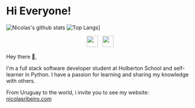 <h1>Hi Everyone!</h1>

![Nicolas's github stats](https://github-readme-stats.vercel.app/api?username=nikolasribeiro&show_icons=true&theme=radical)
![Top Langs](https://github-readme-stats.vercel.app/api/top-langs/?username=nikolasribeiro&layout=compact)]


<p align='center'>
<a href="https://instagram.com/nicorib"><img height="30" src="https://github.com/WaylonWalker/WaylonWalker/blob/main/icon/instagram.jpg?raw=true"></a>&nbsp;&nbsp;
<a href="https://www.linkedin.com/in/nicolas-sebastian-ribeiro/"><img height="30" src="https://github.com/WaylonWalker/WaylonWalker/blob/main/icon/linkedin.png?raw=true"></a>
</p>

Hey there 👋,

I'm a full stack software developer student at Holberton School and self-learner in Python.
I have a passion for learning and sharing my knowledge with others.

From Uruguay to the world, i invite you to see my website: <a href="http://www.nicolasribeiro.com">nicolasribeiro.com</a>

